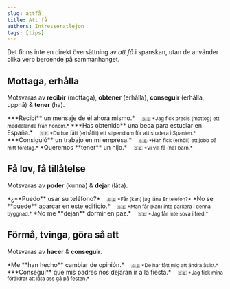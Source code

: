```yaml
---
slug: attfå
title: Att få
authors: Intresseratlejon
tags: [tips]
---
```


Det finns inte en direkt översättning av *att få* i spanskan, utan de använder olika verb beroende på sammanhanget. 

<!--truncate-->

## Mottaga, erhålla

Motsvaras av **recibir** (mottaga), **obtener** (erhålla), **conseguir** (erhålla, uppnå) & **tener** (ha).

<div class="custom-quote">  
***Recibí** un mensaje de él ahora mismo.*   
&nbsp;&nbsp;&nbsp;<small>🇸🇪 *Jag fick precis (mottog) ett meddelande från honom.*</small>    
***Has obtenido** una beca para estudiar en España.*   
&nbsp;&nbsp;&nbsp;<small>🇸🇪 *Du har fått (erhållit) ett stipendium för att studera i Spanien.*</small>    
***Consiguió** un trabajo en mi empresa.*   
&nbsp;&nbsp;&nbsp;<small>🇸🇪 *Han fick (erhöll) ett jobb på mitt företag.*</small>   
*Queremos **tener** un hijo.*   
&nbsp;&nbsp;&nbsp;<small>🇸🇪 *Vi vill få (ha) barn.*</small>  
</div>

## Få lov, få tillåtelse

Motsvaras av **poder** (kunna) & **dejar** (låta).

<div class="custom-quote">  
*¿**Puedo** usar su teléfono?*   
&nbsp;&nbsp;&nbsp;<small>🇸🇪 *Får (kan) jag låna Er telefon?*</small>    
*No se **puede** aparcar en este edificio.*   
&nbsp;&nbsp;&nbsp;<small>🇸🇪 *Man får (kan) inte parkera i denna byggnad.*</small>    
*No me **dejan** dormir en paz.*   
&nbsp;&nbsp;&nbsp;<small>🇸🇪 *Jag får inte sova i fred.*</small>   
</div>

## Förmå, tvinga, göra så att

Motsvaras av **hacer** & **conseguir**. 

<div class="custom-quote">  
*Me **han hecho** cambiar de opinión.*   
&nbsp;&nbsp;&nbsp;<small>🇸🇪 *De har fått mig att ändra åsikt.*</small>    
***Conseguí** que mis padres nos dejaran ir a la fiesta.*   
&nbsp;&nbsp;&nbsp;<small>🇸🇪 *Jag fick mina föräldrar att låta oss gå på festen.*</small>      
</div>